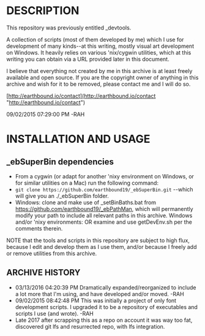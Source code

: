 # DESCRIPTION
This repository was previously entitled _devtools.

A collection of scripts (most of them developed by me) which I use for development of many kinds--at this writing, mostly visual art development on Windows. It heavily relies on various 'nix/cygwin utilities, which at this writing you can obtain via a URL provided later in this document.

I believe that everything not created by me in this archive is at least freely available and open source. If you are the copyright owner of anything in this archive and wish for it to be removed, please contact me and I will do so.

[http://earthbound.io/contact](http://earthbound.io/contact "http://earthbound.io/contact")

09/02/2015 07:29:00 PM -RAH

# INSTALLATION AND USAGE

## _ebSuperBin dependencies
- From a cygwin (or adapt for another 'nixy environment on Windows, or for similar utilities on a Mac) run the following command:
    <!-- DEPRECATED but of potential future use (e.g. to grab the most current release): -->
    <!-- apt-cyg install p7zip -->
    <!-- wget http://earthbound.io/dist/_ebSuperBin.7z -->
    <!-- p7zip -d ./_ebSuperBin.7z -->
- `git clone https://github.com/earthbound19/_ebSuperBin.git` --which will give you an ./_ebSuperBin folder.
    <!-- ALSO DEPRECATED but of potential future use: -->
    <!-- OR instead of wget use curl: -->
    <!-- apt-cyg install curl -->
    <!-- curl http://earthbound.io/dist/_ebSuperBin.7z -->
- Windows: clone and make use of _setBinBaths.bat from https://github.com/earthbound19/_ebPathMan, which will permanently modify your path to include all relevant paths in this archive.
Windows and/or 'nixy environments: OR examine and use getDevEnv.sh per the comments therein.

NOTE that the tools and scripts in this repository are subject to high flux, because I edit and develop them as I use them, and/or because I freely add or remove utilities from this archive.

## ARCHIVE HISTORY
- 03/13/2016 04:20:39 PM Dramatically expanded/reorganized to include a lot more that I'm using, and have developed and/or moved. -RAH
- 09/02/2015 08:42:48 PM This was initially a project of only font development scripts. I upgraded it to be a repository of executables and scripts I use (and wrote). -RAH
- Late 2017 after scrapping this as a repo on account it was way too fat, discovered git lfs and resurrected repo, with lfs integration.